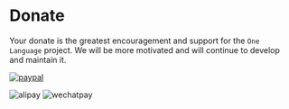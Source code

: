 # Donate

Your donate is the greatest encouragement and support for the `One Language` project. We will be more motivated and will continue to develop and maintain it.

[![paypal](https://cdn.jsdelivr.net/gh/sy-records/staticfile@master/images/202005/paypal-donate-button.png)](https://paypal.me/xxxxxx)

![alipay](https://cdn.jsdelivr.net/gh/sy-records/staticfile/images/alipay.jpg ':size=362x562')
![wechatpay](https://cdn.jsdelivr.net/gh/sy-records/staticfile/images/wechatpay.png ':size=autox562')

